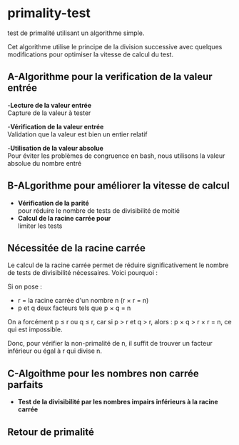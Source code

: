 # primality-test
test de primalité utilisant un algorithme simple.	

Cet algorithme utilise le principe de la division successive avec quelques modifications pour optimiser la vitesse de calcul du test.

## A-Algorithme pour la verification de la valeur entrée

-**Lecture de la valeur entrée**  
Capture de la valeur à tester

-**Vérification de la valeur entrée**  
  Validation que la valeur est bien un entier relatif

-**Utilisation de la valeur absolue**  
  Pour éviter les problèmes de congruence en bash, nous utilisons la valeur absolue du nombre entré

## B-ALgorithme pour améliorer la vitesse de calcul 

- **Vérification de la parité**    
   pour réduire le nombre de tests de divisibilité de moitié	 
- **Calcul de la racine carrée pour**  
   limiter les tests

## Nécessitée de la racine carrée

Le calcul de la racine carrée permet de réduire significativement le nombre de tests de divisibilité nécessaires. Voici pourquoi :

Si on pose :
- r = la racine carrée d'un nombre n (r × r = n)
- p et q deux facteurs tels que p × q = n

On a forcément p ≤ r ou q ≤ r, car si p > r et q > r, alors :
p × q > r × r = n, ce qui est impossible.

Donc, pour vérifier la non-primalité de n, il suffit de trouver un facteur inférieur ou égal à r qui divise n.

## C-Algoithme pour les nombres non carrée parfaits
- **Test de la divisibilité par les nombres impairs inférieurs à la racine carrée**

## Retour de primalité
